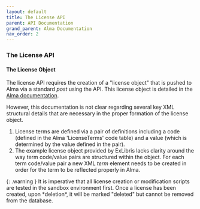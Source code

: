```yaml
---
layout: default
title: The License API
parent: API Documentation
grand_parent: Alma Documentation
nav_order: 2
---
```


### The License API

#### The License Object

The license API requires the creation of a "license object" that is pushed to Alma via a standard *post* using the API. This license object is detailed in the [Alma documentation](https://developers.exlibrisgroup.com/alma/apis/docs/xsd/rest_license.xsd/?tags=POST). 

However, this documentation is not clear regarding several key XML structural details that are necessary in the proper formation of the license object.

1. License terms are defined via a pair of definitions including a code (defined in the Alma 'LicenseTerms' code table) and a value (which is determined by the value defined in the pair).
2. The example license object provided by ExLibris lacks clarity around the way term code/value pairs are structured within the object. For each term code/value pair a new XML *term* element needs to be created in order for the term to be reflected properly in Alma. 

<div markdown="block">
{: .warning }
It is imperative that all license creation or modification scripts are tested in the sandbox environment first. Once a license has been created, upon *deletion*, it will be marked "deleted" but cannot be removed from the database.
</div>